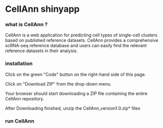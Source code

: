 # CellAnn shinyapp

### what is CellAnn ?

CellAnn is a web application for predicting cell types of single-cell clusters based on published reference datasets. CellAnn provides a comprehensive scRNA-seq reference database and users can easily find the relevant reference datasets in their analysis.

### installation 

Click on the green "Code" button on the right-hand side of this page. 

Click on "Download ZIP" from the drop-down menu. 

Your browser should start downloading a ZIP file containing the entire CellAnn repository. 

After Downloading finished, unzip the CellAnn_version1.0.zip* files 


### run CellAnn 


